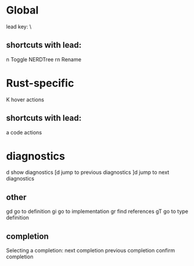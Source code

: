 # Global

lead key: \

## shortcuts with lead:

n   Toggle NERDTree
rn  Rename 

# Rust-specific

K   hover actions

## shortcuts with lead:

<leader>a   code actions

# diagnostics

<leader>d   show diagnostics
[d          jump to previous diagnostics
]d          jump to next diagnostics

## other

gd  go to definition
gi  go to implementation
gr  find references
gT  go to type definition

## completion

Selecting a completion:
<C-n>   next completion
<C-p>   previous completion
<CR>    confirm completion
